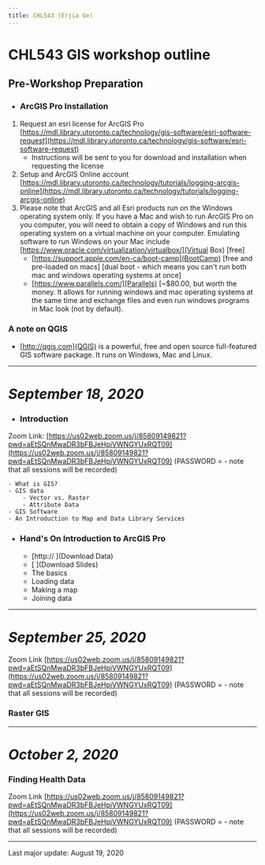 ```yaml
---
title: CHL543 (Erjia Ge)
---
```


# CHL543 GIS workshop outline


## Pre-Workshop Preparation

- ### ArcGIS Pro Installation

1. Request an esri license for ArcGIS Pro [https://mdl.library.utoronto.ca/technology/gis-software/esri-software-request](https://mdl.library.utoronto.ca/technology/gis-software/esri-software-request)
    * Instructions will be sent to you for download and installation when requesting the license
1. Setup and ArcGIS Online account [https://mdl.library.utoronto.ca/technology/tutorials/logging-arcgis-online](https://mdl.library.utoronto.ca/technology/tutorials/logging-arcgis-online)
1. Please note that ArcGIS and all Esri products run on the Windows operating system only. If you have a Mac and wish to run ArcGIS Pro on you computer, you will need to obtain a copy of Windows and run this operating system on a virtual machine on your computer. Emulating software to run Windows on your Mac include 
[https://www.oracle.com/virtualization/virtualbox/](Virtual Box) [free]
    * [https://support.apple.com/en-ca/boot-camp](BootCamp) [free and pre-loaded on macs] [dual boot - which means you can't run both mac and windows operating systems at once]
    * [https://www.parallels.com/](Parallels) [~$80.00, but worth the money. It allows for running windows and mac operating systems at the same time and exchange files and even run windows programs in Mac look (not by default).

### A note on QGIS

* [http://qgis.com](QGIS) is a powerful, free and open source full-featured GIS software package. It runs on Windows, Mac and Linux. 

---

# *September 18, 2020*


- ### Introduction

Zoom Link: [https://us02web.zoom.us/j/85809149821?pwd=aEtSQnMwaDR3bFBJeHpiVWNGYUxRQT09](https://us02web.zoom.us/j/85809149821?pwd=aEtSQnMwaDR3bFBJeHpiVWNGYUxRQT09) (PASSWORD =  - note that all sessions will be recorded)

	- What is GIS?
	- GIS data
		- Vector vs. Raster
		- Attribute Data
	- GIS Software
	- An Introduction to Map and Data Library Services

- ### Hand's On Introduction to ArcGIS Pro

	- [http:// ](Download Data)
	- [ ](Download Slides)
	- The basics
	- Loading data
	- Making a map
	- Joining data

---

# *September 25, 2020*

Zoom Link [https://us02web.zoom.us/j/85809149821?pwd=aEtSQnMwaDR3bFBJeHpiVWNGYUxRQT09](https://us02web.zoom.us/j/85809149821?pwd=aEtSQnMwaDR3bFBJeHpiVWNGYUxRQT09) (PASSWORD =  - note that all sessions will be recorded)

### Raster GIS

---

# *October 2, 2020*

### Finding Health Data

Zoom Link [https://us02web.zoom.us/j/85809149821?pwd=aEtSQnMwaDR3bFBJeHpiVWNGYUxRQT09](https://us02web.zoom.us/j/85809149821?pwd=aEtSQnMwaDR3bFBJeHpiVWNGYUxRQT09) (PASSWORD =  - note that all sessions will be recorded)

---

Last major update: August 19, 2020
